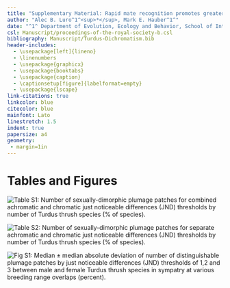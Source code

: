```yaml
---
title: "Supplementary Material: Rapid mate recognition promotes greater avian-perceived plumage sexual dichromatism in true thrushes (genus: *Turdus*)"
author: "Alec B. Luro^1^<sup>*</sup>, Mark E. Hauber^1^"
date: "^1^ Department of Evolution, Ecology and Behavior, School of Integrative Biology, University of Illinois at Urbana-Champaign <br> <sup>*</sup>alec.b.luro@mail.com </br>"
csl: Manuscript/proceedings-of-the-royal-society-b.csl
bibliography: Manuscript/Turdus-Dichromatism.bib
header-includes:
  - \usepackage[left]{lineno}
  - \linenumbers
  - \usepackage{graphicx}
  - \usepackage{booktabs}
  - \usepackage{caption}
  - \captionsetup[figure]{labelformat=empty}
  - \usepackage{lscape}
link-citations: true
linkcolor: blue
citecolor: blue
mainfont: Lato
linestretch: 1.5
indent: true
papersize: a4
geometry:
 - margin=1in
---
```


# Tables and Figures 

![**Table S1**: Number of sexually-dimorphic plumage patches for combined achromatic and chromatic
just noticeable differences (JND) thresholds by number of *Turdus* thrush species (% of species).](Figures/supp_00_n_species_n_dimorphic_patches_achro_and_chrom.png)

![Table **S2**: Number of sexually-dimorphic plumage patches for separate achromatic and chromatic
just noticeable differences (JND) thresholds by number of *Turdus* thrush species (% of species).](Figures/supp_00_n_species_n_dimorphic_patches.png)

![**Fig S1**: Median ± median absolute deviation of number of distinguishable plumage patches by
just noticeable differences (JND) thresholds of 1,2 and 3 between male and
female *Turdus* thrush species in sympatry at various breeding range overlaps (percent).](Figures/supp_01_sympatry-heterospecific-plumage.png)
